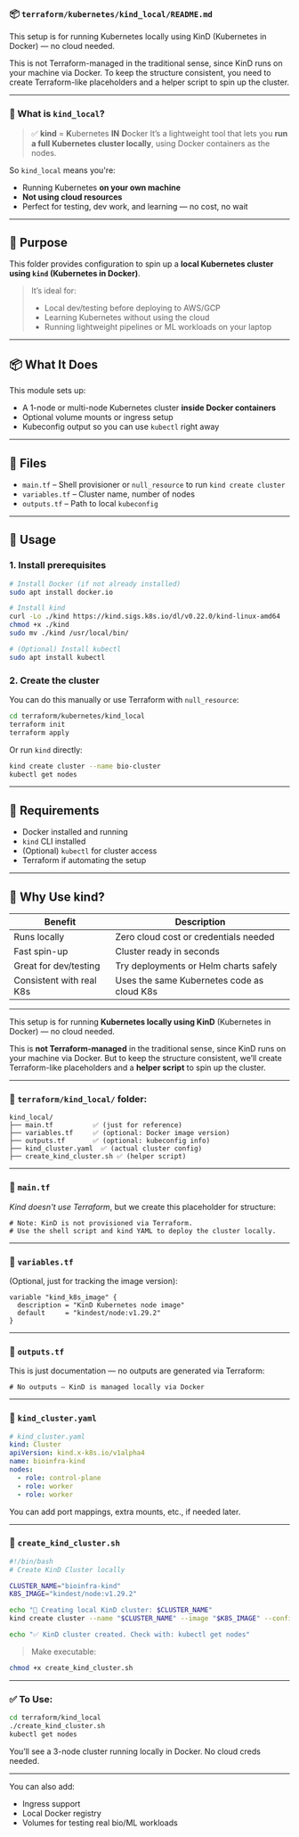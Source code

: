 ### 📦 `terraform/kubernetes/kind_local/README.md`

This setup is for running Kubernetes locally using KinD (Kubernetes in Docker) — no cloud needed.

This is not Terraform-managed in the traditional sense, since KinD runs on your machine via Docker. 
To keep the structure consistent, you need to create Terraform-like placeholders and a helper script to spin up the cluster.

---

### 🧠 What is `kind_local`?

> ✅ **kind** = **K**ubernetes **IN** **D**ocker
> It’s a lightweight tool that lets you **run a full Kubernetes cluster locally**, using Docker containers as the nodes.

So `kind_local` means you're:

* Running Kubernetes **on your own machine**
* **Not using cloud resources**
* Perfect for testing, dev work, and learning — no cost, no wait

---


## 📍 Purpose

This folder provides configuration to spin up a **local Kubernetes cluster using `kind` (Kubernetes in Docker)**.

> It’s ideal for:
>
> * Local dev/testing before deploying to AWS/GCP
> * Learning Kubernetes without using the cloud
> * Running lightweight pipelines or ML workloads on your laptop

---

## 📦 What It Does

This module sets up:

* A 1-node or multi-node Kubernetes cluster **inside Docker containers**
* Optional volume mounts or ingress setup
* Kubeconfig output so you can use `kubectl` right away

---

## 📁 Files

* `main.tf` – Shell provisioner or `null_resource` to run `kind create cluster`
* `variables.tf` – Cluster name, number of nodes
* `outputs.tf` – Path to local `kubeconfig`

---

## 🚀 Usage

### 1. Install prerequisites

```bash
# Install Docker (if not already installed)
sudo apt install docker.io

# Install kind
curl -Lo ./kind https://kind.sigs.k8s.io/dl/v0.22.0/kind-linux-amd64
chmod +x ./kind
sudo mv ./kind /usr/local/bin/

# (Optional) Install kubectl
sudo apt install kubectl
```

### 2. Create the cluster

You can do this manually or use Terraform with `null_resource`:

```bash
cd terraform/kubernetes/kind_local
terraform init
terraform apply
```

Or run `kind` directly:

```bash
kind create cluster --name bio-cluster
kubectl get nodes
```

---

## 🔐 Requirements

* Docker installed and running
* `kind` CLI installed
* (Optional) `kubectl` for cluster access
* Terraform if automating the setup

---

## 🧠 Why Use kind?

| Benefit                  | Description                                |
| ------------------------ | ------------------------------------------ |
| Runs locally             | Zero cloud cost or credentials needed      |
| Fast spin-up             | Cluster ready in seconds                   |
| Great for dev/testing    | Try deployments or Helm charts safely      |
| Consistent with real K8s | Uses the same Kubernetes code as cloud K8s |

---

This setup is for running **Kubernetes locally using KinD** (Kubernetes in Docker) — no cloud needed.

This is **not Terraform-managed** in the traditional sense, since KinD runs on your machine via Docker. But to keep the structure consistent, we’ll create Terraform-like placeholders and a **helper script** to spin up the cluster.

---

### 📁 `terraform/kind_local/` folder:

```
kind_local/
├── main.tf          ✅ (just for reference)
├── variables.tf     ✅ (optional: Docker image version)
├── outputs.tf       ✅ (optional: kubeconfig info)
├── kind_cluster.yaml  ✅ (actual cluster config)
├── create_kind_cluster.sh ✅ (helper script)
```

---

### 📄 `main.tf`

*Kind doesn't use Terraform*, but we create this placeholder for structure:

```hcl
# Note: KinD is not provisioned via Terraform.
# Use the shell script and kind YAML to deploy the cluster locally.
```

---

### 📄 `variables.tf`

(Optional, just for tracking the image version):

```hcl
variable "kind_k8s_image" {
  description = "KinD Kubernetes node image"
  default     = "kindest/node:v1.29.2"
}
```

---

### 📄 `outputs.tf`

This is just documentation — no outputs are generated via Terraform:

```hcl
# No outputs — KinD is managed locally via Docker
```

---

### 📄 `kind_cluster.yaml`

```yaml
# kind_cluster.yaml
kind: Cluster
apiVersion: kind.x-k8s.io/v1alpha4
name: bioinfra-kind
nodes:
  - role: control-plane
  - role: worker
  - role: worker
```

You can add port mappings, extra mounts, etc., if needed later.

---

### 📄 `create_kind_cluster.sh`

```bash
#!/bin/bash
# Create KinD Cluster locally

CLUSTER_NAME="bioinfra-kind"
K8S_IMAGE="kindest/node:v1.29.2"

echo "🚀 Creating local KinD cluster: $CLUSTER_NAME"
kind create cluster --name "$CLUSTER_NAME" --image "$K8S_IMAGE" --config kind_cluster.yaml

echo "✅ KinD cluster created. Check with: kubectl get nodes"
```

> Make executable:

```bash
chmod +x create_kind_cluster.sh
```

---

### ✅ To Use:

```bash
cd terraform/kind_local
./create_kind_cluster.sh
kubectl get nodes
```

You’ll see a 3-node cluster running locally in Docker. No cloud creds needed.

---

You can also add:

* Ingress support
* Local Docker registry
* Volumes for testing real bio/ML workloads



